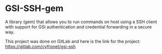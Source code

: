 # GSI-SSH-gem
A library (gem) that allows you to run commands on host using a SSH client with support for GSI authentication and credential forwarding in a secure way.

This project was done on GitLab and here is the link for the project: https://gitlab.com/cyfronet/gsi-ssh
